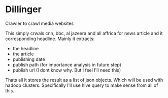 # Dillinger

Crawler to crawl media websites

This simply crwals cnn, bbc, al jazeera and all affrica for news article and it corresponding headline. Mainly it extracts:

 - the headline
 - the article
 - publishing date
 - publish path (for importance analysis in future step)
 - publish url (I dont know why. But I feel I'll need this)
 
Thats all it stores the result as a list of json objects. Which will be used with hadoop clusters. Specifically I'll use hive
query to make sense from all of this.
